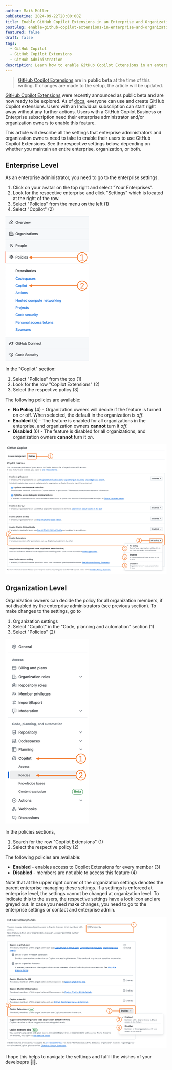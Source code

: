```yaml
---
author: Maik Müller
pubDatetime: 2024-09-22T20:00:00Z
title: Enable GitHub Copilot Extensions in an Enterprise and Organization
postSlug: enable-github-copilot-extensions-in-enterprise-and-organization
featured: false
draft: false
tags:
  - GitHub Copilot
  - GitHub Copilot Extensions
  - GitHub Administration
description: Learn how to enable GitHub Copilot Extensions in an enterprise and organization.
---
```


> [GitHub Copilot Extensions](https://github.blog/news-insights/product-news/introducing-github-copilot-extensions/) are in **public beta** at the time of this writing. If changes are made to the setup, the article will be updated.

[GitHub Copilot Extensions](https://github.blog/news-insights/product-news/introducing-github-copilot-extensions/) were recently announced as public beta and are now ready to be explored. As of [docs](https://docs.github.com/en/copilot/using-github-copilot/using-extensions-to-integrate-external-tools-with-copilot-chat), everyone can use and create GitHub Copilot extensions. Users with an Individual subscription can start right away without any further actions. Users with a GitHub Copilot Business or Enterprise subscription need their enterprise administrator and/or organization owners to enable this feature.

This article will describe all the settings that enterprise administrators and organization owners need to take to enable their users to use GitHub Copilot Extensions. See the respective settings below, depending on whether you maintain an entire enterprise, organization, or both.

## Enterprise Level

As an enterprise administrator, you need to go to the enterprise settings. 

1. Click on your avatar on the top right and select "Your Enterprises". 
2. Look for the respective enterprise and click "Settings" which is located at the right of the row.
3. Select "Policies" from the menu on the left (1)
4. Select "Copilot" (2)

![GitHub Enterprise Settings Copilot Section](../../assets/articles/enable-github-copilot-extensions/copilot-extensions-settings-enterprise-menu@2x.png)

In the "Copilot" section:

1. Select "Policies" from the top (1)
2. Look for the row "Copilot Extensions" (2)
3. Select the respective policy (3)

The following policies are available:

- **No Policy** (4) - Organization owners will decide if the feature is turned on or off. When selected, the default in the organization is *off*.
- **Enabled** (5) - The feature is enabled for all organizations in the enterprise, and organization owners **cannot** turn it *off*.
- **Disabled** (6) - The feature is disabled for all organizations, and organization owners **cannot** turn it *on*.

![GitHub Enterprise Settings Copilot Policies](../../assets/articles/enable-github-copilot-extensions/copilot-extensions-settings-enterprise-policies@2x.png)

## Organization Level

Organization owners can decide the policy for all organization members, if not disabled by the enterprise administrators (see previous section). To make changes to the settings, go to

1. Organization settings
2. Select "Copilot" in the "Code, planning and automation" section (1)
3. Select "Policies" (2)

![GitHub Organization Settings Copilot Section](../../assets/articles/enable-github-copilot-extensions/copilot-extensions-settings-organization-menu@2x.png)

In the policies sections,

1. Search for the row "Copilot Extensions" (1)
2. Select the respective policy (2)

The following policies are available:

- **Enabled** - enables access to Copilot Extensions for every member (3)
- **Disabled** - members are not able to access this feature (4)

Note that at the upper right corner of the organization settings denotes the parent enterprise managing these settings. If a settings is enforced at enterprise level, the settings cannot be changed at organization level. To indicate this to the users, the respective settings have a lock icon and are greyed out. In case you need make changes, you need to go to the enterprise settings or contact and enterprise admin.

![GitHub Enterprise Settings Copilot Policies](../../assets/articles/enable-github-copilot-extensions/copilot-extensions-settings-organization-policies@2x.png)

I hope this helps to navigate the settings and fulfill the wishes of your develoeprs 🧑‍💻.